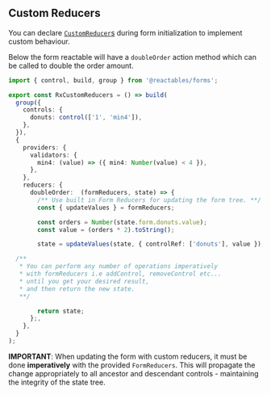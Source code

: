 ## Custom Reducers

You can declare [`CustomReducer`s](#api-custom-reducers) during form initialization to implement custom behaviour.

Below the form reactable will have a `doubleOrder` action method which can be called to double the order amount.

```typescript
import { control, build, group } from '@reactables/forms';

export const RxCustomReducers = () => build(
  group({
    controls: {
      donuts: control(['1', 'min4']),
    },
  }),
  {
    providers: {
      validators: {
        min4: (value) => ({ min4: Number(value) < 4 }),
      },
    },
    reducers: {
      doubleOrder:  (formReducers, state) => {
        /** Use built in Form Reducers for updating the form tree. **/
        const { updateValues } = formReducers;

        const orders = Number(state.form.donuts.value);
        const value = (orders * 2).toString();

        state = updateValues(state, { controlRef: ['donuts'], value });

  /**
   * You can perform any number of operations imperatively
   * with formReducers i.e addControl, removeControl etc...
   * until you get your desired result,
   * and then return the new state.
   **/

        return state;
      };,
    },
  }
);

```

**IMPORTANT**: When updating the form with custom reducers, it must be done **imperatively** with the provided `FormReducers`. This will propagate the change appropriately to all ancestor and descendant controls - maintaining the integrity of the state tree.
